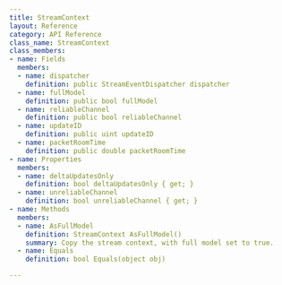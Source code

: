 ```yaml
---
title: StreamContext
layout: Reference
category: API Reference
class_name: StreamContext
class_members:
- name: Fields
  members:
  - name: dispatcher
    definition: public StreamEventDispatcher dispatcher
  - name: fullModel
    definition: public bool fullModel
  - name: reliableChannel
    definition: public bool reliableChannel
  - name: updateID
    definition: public uint updateID
  - name: packetRoomTime
    definition: public double packetRoomTime
- name: Properties
  members:
  - name: deltaUpdatesOnly
    definition: bool deltaUpdatesOnly { get; }
  - name: unreliableChannel
    definition: bool unreliableChannel { get; }
- name: Methods
  members:
  - name: AsFullModel
    definition: StreamContext AsFullModel()
    summary: Copy the stream context, with full model set to true.
  - name: Equals
    definition: bool Equals(object obj)

---
```

